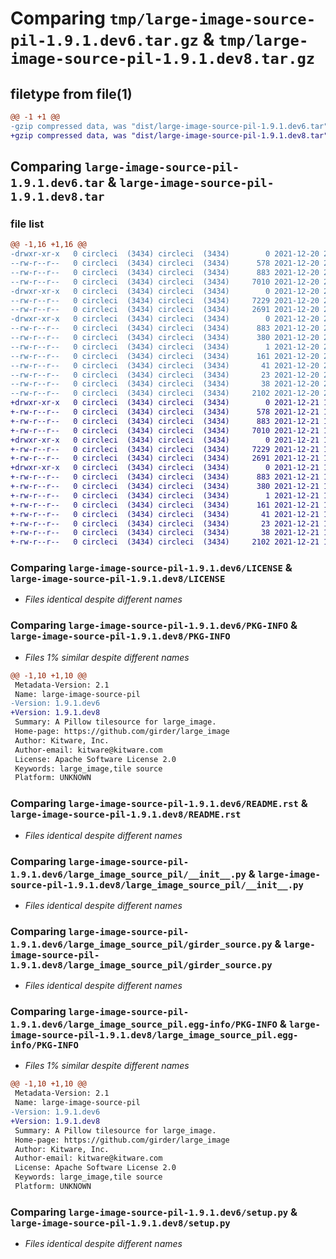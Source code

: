 # Comparing `tmp/large-image-source-pil-1.9.1.dev6.tar.gz` & `tmp/large-image-source-pil-1.9.1.dev8.tar.gz`

## filetype from file(1)

```diff
@@ -1 +1 @@
-gzip compressed data, was "dist/large-image-source-pil-1.9.1.dev6.tar", last modified: Mon Dec 20 21:02:12 2021, max compression
+gzip compressed data, was "dist/large-image-source-pil-1.9.1.dev8.tar", last modified: Tue Dec 21 17:38:23 2021, max compression
```

## Comparing `large-image-source-pil-1.9.1.dev6.tar` & `large-image-source-pil-1.9.1.dev8.tar`

### file list

```diff
@@ -1,16 +1,16 @@
-drwxr-xr-x   0 circleci  (3434) circleci  (3434)        0 2021-12-20 21:02:12.000000 large-image-source-pil-1.9.1.dev6/
--rw-r--r--   0 circleci  (3434) circleci  (3434)      578 2021-12-20 21:02:11.000000 large-image-source-pil-1.9.1.dev6/LICENSE
--rw-r--r--   0 circleci  (3434) circleci  (3434)      883 2021-12-20 21:02:12.000000 large-image-source-pil-1.9.1.dev6/PKG-INFO
--rw-r--r--   0 circleci  (3434) circleci  (3434)     7010 2021-12-20 21:02:11.000000 large-image-source-pil-1.9.1.dev6/README.rst
-drwxr-xr-x   0 circleci  (3434) circleci  (3434)        0 2021-12-20 21:02:12.000000 large-image-source-pil-1.9.1.dev6/large_image_source_pil/
--rw-r--r--   0 circleci  (3434) circleci  (3434)     7229 2021-12-20 21:00:58.000000 large-image-source-pil-1.9.1.dev6/large_image_source_pil/__init__.py
--rw-r--r--   0 circleci  (3434) circleci  (3434)     2691 2021-12-20 21:00:58.000000 large-image-source-pil-1.9.1.dev6/large_image_source_pil/girder_source.py
-drwxr-xr-x   0 circleci  (3434) circleci  (3434)        0 2021-12-20 21:02:12.000000 large-image-source-pil-1.9.1.dev6/large_image_source_pil.egg-info/
--rw-r--r--   0 circleci  (3434) circleci  (3434)      883 2021-12-20 21:02:11.000000 large-image-source-pil-1.9.1.dev6/large_image_source_pil.egg-info/PKG-INFO
--rw-r--r--   0 circleci  (3434) circleci  (3434)      380 2021-12-20 21:02:11.000000 large-image-source-pil-1.9.1.dev6/large_image_source_pil.egg-info/SOURCES.txt
--rw-r--r--   0 circleci  (3434) circleci  (3434)        1 2021-12-20 21:02:11.000000 large-image-source-pil-1.9.1.dev6/large_image_source_pil.egg-info/dependency_links.txt
--rw-r--r--   0 circleci  (3434) circleci  (3434)      161 2021-12-20 21:02:11.000000 large-image-source-pil-1.9.1.dev6/large_image_source_pil.egg-info/entry_points.txt
--rw-r--r--   0 circleci  (3434) circleci  (3434)       41 2021-12-20 21:02:11.000000 large-image-source-pil-1.9.1.dev6/large_image_source_pil.egg-info/requires.txt
--rw-r--r--   0 circleci  (3434) circleci  (3434)       23 2021-12-20 21:02:11.000000 large-image-source-pil-1.9.1.dev6/large_image_source_pil.egg-info/top_level.txt
--rw-r--r--   0 circleci  (3434) circleci  (3434)       38 2021-12-20 21:02:12.000000 large-image-source-pil-1.9.1.dev6/setup.cfg
--rw-r--r--   0 circleci  (3434) circleci  (3434)     2102 2021-12-20 21:00:58.000000 large-image-source-pil-1.9.1.dev6/setup.py
+drwxr-xr-x   0 circleci  (3434) circleci  (3434)        0 2021-12-21 17:38:23.000000 large-image-source-pil-1.9.1.dev8/
+-rw-r--r--   0 circleci  (3434) circleci  (3434)      578 2021-12-21 17:38:22.000000 large-image-source-pil-1.9.1.dev8/LICENSE
+-rw-r--r--   0 circleci  (3434) circleci  (3434)      883 2021-12-21 17:38:23.000000 large-image-source-pil-1.9.1.dev8/PKG-INFO
+-rw-r--r--   0 circleci  (3434) circleci  (3434)     7010 2021-12-21 17:38:22.000000 large-image-source-pil-1.9.1.dev8/README.rst
+drwxr-xr-x   0 circleci  (3434) circleci  (3434)        0 2021-12-21 17:38:23.000000 large-image-source-pil-1.9.1.dev8/large_image_source_pil/
+-rw-r--r--   0 circleci  (3434) circleci  (3434)     7229 2021-12-21 17:36:53.000000 large-image-source-pil-1.9.1.dev8/large_image_source_pil/__init__.py
+-rw-r--r--   0 circleci  (3434) circleci  (3434)     2691 2021-12-21 17:36:53.000000 large-image-source-pil-1.9.1.dev8/large_image_source_pil/girder_source.py
+drwxr-xr-x   0 circleci  (3434) circleci  (3434)        0 2021-12-21 17:38:23.000000 large-image-source-pil-1.9.1.dev8/large_image_source_pil.egg-info/
+-rw-r--r--   0 circleci  (3434) circleci  (3434)      883 2021-12-21 17:38:22.000000 large-image-source-pil-1.9.1.dev8/large_image_source_pil.egg-info/PKG-INFO
+-rw-r--r--   0 circleci  (3434) circleci  (3434)      380 2021-12-21 17:38:22.000000 large-image-source-pil-1.9.1.dev8/large_image_source_pil.egg-info/SOURCES.txt
+-rw-r--r--   0 circleci  (3434) circleci  (3434)        1 2021-12-21 17:38:22.000000 large-image-source-pil-1.9.1.dev8/large_image_source_pil.egg-info/dependency_links.txt
+-rw-r--r--   0 circleci  (3434) circleci  (3434)      161 2021-12-21 17:38:22.000000 large-image-source-pil-1.9.1.dev8/large_image_source_pil.egg-info/entry_points.txt
+-rw-r--r--   0 circleci  (3434) circleci  (3434)       41 2021-12-21 17:38:22.000000 large-image-source-pil-1.9.1.dev8/large_image_source_pil.egg-info/requires.txt
+-rw-r--r--   0 circleci  (3434) circleci  (3434)       23 2021-12-21 17:38:22.000000 large-image-source-pil-1.9.1.dev8/large_image_source_pil.egg-info/top_level.txt
+-rw-r--r--   0 circleci  (3434) circleci  (3434)       38 2021-12-21 17:38:23.000000 large-image-source-pil-1.9.1.dev8/setup.cfg
+-rw-r--r--   0 circleci  (3434) circleci  (3434)     2102 2021-12-21 17:36:53.000000 large-image-source-pil-1.9.1.dev8/setup.py
```

### Comparing `large-image-source-pil-1.9.1.dev6/LICENSE` & `large-image-source-pil-1.9.1.dev8/LICENSE`

 * *Files identical despite different names*

### Comparing `large-image-source-pil-1.9.1.dev6/PKG-INFO` & `large-image-source-pil-1.9.1.dev8/PKG-INFO`

 * *Files 1% similar despite different names*

```diff
@@ -1,10 +1,10 @@
 Metadata-Version: 2.1
 Name: large-image-source-pil
-Version: 1.9.1.dev6
+Version: 1.9.1.dev8
 Summary: A Pillow tilesource for large_image.
 Home-page: https://github.com/girder/large_image
 Author: Kitware, Inc.
 Author-email: kitware@kitware.com
 License: Apache Software License 2.0
 Keywords: large_image,tile source
 Platform: UNKNOWN
```

### Comparing `large-image-source-pil-1.9.1.dev6/README.rst` & `large-image-source-pil-1.9.1.dev8/README.rst`

 * *Files identical despite different names*

### Comparing `large-image-source-pil-1.9.1.dev6/large_image_source_pil/__init__.py` & `large-image-source-pil-1.9.1.dev8/large_image_source_pil/__init__.py`

 * *Files identical despite different names*

### Comparing `large-image-source-pil-1.9.1.dev6/large_image_source_pil/girder_source.py` & `large-image-source-pil-1.9.1.dev8/large_image_source_pil/girder_source.py`

 * *Files identical despite different names*

### Comparing `large-image-source-pil-1.9.1.dev6/large_image_source_pil.egg-info/PKG-INFO` & `large-image-source-pil-1.9.1.dev8/large_image_source_pil.egg-info/PKG-INFO`

 * *Files 1% similar despite different names*

```diff
@@ -1,10 +1,10 @@
 Metadata-Version: 2.1
 Name: large-image-source-pil
-Version: 1.9.1.dev6
+Version: 1.9.1.dev8
 Summary: A Pillow tilesource for large_image.
 Home-page: https://github.com/girder/large_image
 Author: Kitware, Inc.
 Author-email: kitware@kitware.com
 License: Apache Software License 2.0
 Keywords: large_image,tile source
 Platform: UNKNOWN
```

### Comparing `large-image-source-pil-1.9.1.dev6/setup.py` & `large-image-source-pil-1.9.1.dev8/setup.py`

 * *Files identical despite different names*

